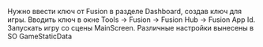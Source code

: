 Нужно ввести ключ от Fusion в разделе Dashboard, создав ключ для игры. Вводить ключ в окне Tools -> Fusion -> Fusion Hub -> Fusion App Id.
 Запускать игру со сцены MainScreen.
 Различные настройки вынесены в SO GameStaticData

